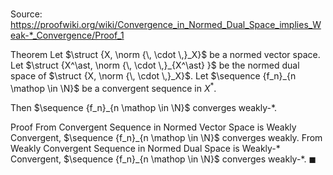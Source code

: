 # 

Source: https://proofwiki.org/wiki/Convergence_in_Normed_Dual_Space_implies_Weak-*_Convergence/Proof_1

Theorem
Let $\struct {X, \norm {\, \cdot \,}_X}$ be a normed vector space.
Let $\struct {X^\ast, \norm {\, \cdot \,}_{X^\ast} }$ be the normed dual space of $\struct {X, \norm {\, \cdot \,}_X}$.
Let $\sequence {f_n}_{n \mathop \in \N}$ be a convergent sequence in $X^\ast$.

Then $\sequence {f_n}_{n \mathop \in \N}$ converges weakly-$\ast$.


Proof
From Convergent Sequence in Normed Vector Space is Weakly Convergent, $\sequence {f_n}_{n \mathop \in \N}$ converges weakly.
From Weakly Convergent Sequence in Normed Dual Space is Weakly-* Convergent, $\sequence {f_n}_{n \mathop \in \N}$ converges weakly-$\ast$.
$\blacksquare$





